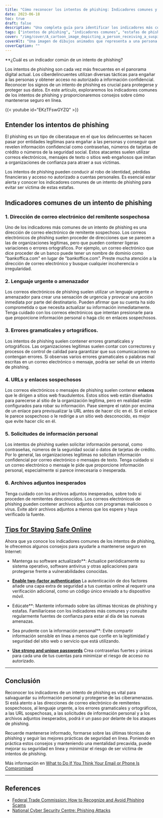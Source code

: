 ```yaml
---
title: "Cómo reconocer los intentos de phishing: Indicadores comunes y consejos de seguridad"
date: 2023-06-18
toc: true
draft: false
description: "Una completa guía para identificar los indicadores más comunes de los intentos de phishing y consejos prácticos para mantenerse seguro en Internet."
tags: ["intentos de phishing", "indicadores comunes", "estafas de phishing", "seguridad en línea", "ciberseguridad", "direcciones de correo electrónico sospechosas", "lenguaje urgente", "errores gramaticales", "faltas de ortografía", "URL sospechosas", "solicitudes de información personal", "accesorios inesperados", "seguridad en internet", "actualizaciones de software", "autenticación de dos factores", "seguridad de contraseñas", "estafas en línea", "técnicas de phishing", "amenazas cibernéticas", "concienciación sobre el phishing", "identificar el phishing", "prevención de la suplantación de identidad", "protección contra el phishing", "consejos sobre phishing", "detección de phishing", "formación sobre phishing", "correo phishing", "campaña de concienciación sobre el phishing", "concienciación sobre la suplantación de identidad", "buenas prácticas de concienciación sobre el phishing", "¿cuál es un indicador común de un intento de phishing?"]
cover: "/img/cover/A_cartoon_image_depicting_a_person_receiving_a_suspicious_email.png"
coverAlt: "Una imagen de dibujos animados que representa a una persona que recibe un correo electrónico sospechoso y se muestra escéptica."
coverCaption: ""
---
```


**¿Cuál es un indicador común de un intento de phishing?

Los intentos de phishing son cada vez más frecuentes en el panorama digital actual. Los ciberdelincuentes utilizan diversas tácticas para engañar a las personas y obtener acceso no autorizado a información confidencial. Reconocer los signos de un intento de phishing es crucial para protegerse y proteger sus datos. En este artículo, exploraremos los indicadores comunes de los intentos de phishing y proporcionaremos consejos sobre cómo mantenerse seguro en línea.

{{< youtube id="EKzTFswGYZQ" >}}

## **Entender los intentos de phishing**

El phishing es un tipo de ciberataque en el que los delincuentes se hacen pasar por entidades legítimas para engañar a las personas y conseguir que revelen información confidencial como contraseñas, números de tarjetas de crédito o números de la seguridad social. Estos atacantes suelen utilizar correos electrónicos, mensajes de texto o sitios web engañosos que imitan a organizaciones de confianza para atraer a sus víctimas.

Los intentos de phishing pueden conducir al robo de identidad, pérdidas financieras y acceso no autorizado a cuentas personales. Es esencial estar alerta y conocer los indicadores comunes de un intento de phishing para evitar ser víctima de estas estafas.

## **Indicadores comunes de un intento de phishing**

### **1. Dirección de correo electrónico del remitente sospechosa**

Uno de los indicadores más comunes de un intento de phishing es una dirección de correo electrónico de remitente sospechoso. Los correos electrónicos de phishing suelen proceder de direcciones que se parecen a las de organizaciones legítimas, pero que pueden contener ligeras variaciones o errores ortográficos. Por ejemplo, un correo electrónico que dice proceder de un banco puede tener un nombre de dominio como "bankoffica.com" en lugar de "bankoffice.com". Preste mucha atención a la dirección de correo electrónico y busque cualquier incoherencia o irregularidad.

### **2. Lenguaje urgente o amenazador**

Los correos electrónicos de phishing suelen utilizar un lenguaje urgente o amenazador para crear una sensación de urgencia y provocar una acción inmediata por parte del destinatario. Pueden afirmar que su cuenta ha sido comprometida o que necesita actualizar su información inmediatamente. Tenga cuidado con los correos electrónicos que intentan presionarle para que proporcione información personal o haga clic en enlaces sospechosos.

### **3. Errores gramaticales y ortográficos**.

Los intentos de phishing suelen contener errores gramaticales y ortográficos. Las organizaciones legítimas suelen contar con correctores y procesos de control de calidad para garantizar que sus comunicaciones no contengan errores. Si observas varios errores gramaticales o palabras mal escritas en un correo electrónico o mensaje, podría ser señal de un intento de phishing.

### **4. URLs y enlaces sospechosos**

Los correos electrónicos o mensajes de phishing suelen contener **enlaces** que le dirigen a sitios web fraudulentos. Estos sitios web están diseñados para parecerse al sitio de la organización legítima, pero en realidad están configurados para robar su información. Pase siempre el ratón por encima de un enlace para previsualizar la URL antes de hacer clic en él. Si el enlace le parece sospechoso o le redirige a un sitio web desconocido, es mejor que evite hacer clic en él.

### **5. Solicitudes de información personal**

Los intentos de phishing suelen solicitar información personal, como contraseñas, números de la seguridad social o datos de tarjetas de crédito. Por lo general, las organizaciones legítimas no solicitan información confidencial por correo electrónico o mensajes de texto. Tenga cuidado si un correo electrónico o mensaje le pide que proporcione información personal, especialmente si parece innecesaria o inesperada.

### **6. Archivos adjuntos inesperados**

Tenga cuidado con los archivos adjuntos inesperados, sobre todo si proceden de remitentes desconocidos. Los correos electrónicos de phishing pueden contener archivos adjuntos con programas maliciosos o virus. Evite abrir archivos adjuntos a menos que los espere y haya verificado la fuente.

## [**Tips for Staying Safe Online**](https://simeononsecurity.com/articles/protecting-yourself-online-and-offline-from-hacking-smear-campains-and-identity-theft/)

Ahora que ya conoce los indicadores comunes de los intentos de phishing, le ofrecemos algunos consejos para ayudarle a mantenerse seguro en Internet:

- Mantenga su software actualizado**: Actualice periódicamente su sistema operativo, software antivirus y otras aplicaciones para protegerse frente a vulnerabilidades conocidas.

- [**Enable two-factor authentication**](https://simeononsecurity.com/articles/what-are-the-diferent-kinds-of-factors-in-mfa/) La autenticación de dos factores añade una capa extra de seguridad a tus cuentas online al requerir una verificación adicional, como un código único enviado a tu dispositivo móvil.

- Edúcate**: Mantente informado sobre las últimas técnicas de phishing y estafas. Familiarícese con los indicadores más comunes y consulte regularmente fuentes de confianza para estar al día de las nuevas amenazas.

- Sea prudente con la información personal**: Evite compartir información sensible en línea a menos que confíe en la legitimidad y seguridad del sitio web o servicio que está utilizando.

- [**Use strong and unique passwords**](https://simeononsecurity.com/articles/how-to-create-strong-passwords/) Crea contraseñas fuertes y únicas para cada una de tus cuentas para minimizar el riesgo de acceso no autorizado.

______

## **Conclusión**

Reconocer los indicadores de un intento de phishing es vital para salvaguardar su información personal y protegerse de las ciberamenazas. Si está atento a las direcciones de correo electrónico de remitentes sospechosos, al lenguaje urgente, a los errores gramaticales y ortográficos, a las URL sospechosas, a las solicitudes de información personal y a los archivos adjuntos inesperados, podrá ir un paso por delante de los ataques de phishing.

Recuerde mantenerse informado, formarse sobre las últimas técnicas de phishing y seguir las mejores prácticas de seguridad en línea. Poniendo en práctica estos consejos y manteniendo una mentalidad precavida, puede mejorar su seguridad en línea y minimizar el riesgo de ser víctima de intentos de phishing.

Más información en [What to Do If You Think Your Email or Phone Is Compromised](https://simeononsecurity.com/articles/what-to-do-if-you-suspect-your-computer-phone-or-email-is-compromised/)

______

## **References**

- [Federal Trade Commission: How to Recognize and Avoid Phishing Scams](https://www.consumer.ftc.gov/articles/how-recognize-and-avoid-phishing-scams)
- [National Cyber Security Centre: Phishing Attacks](https://www.ncsc.gov.uk/phishing)

